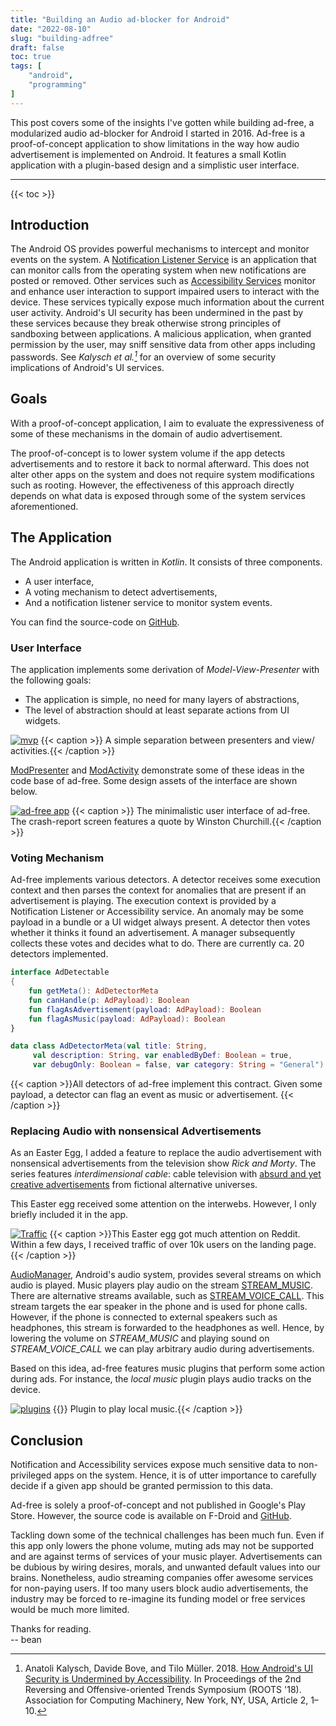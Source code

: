 ```yaml
---
title: "Building an Audio ad-blocker for Android"
date: "2022-08-10"
slug: "building-adfree"
draft: false
toc: true
tags: [
    "android",
    "programming"
]
---
```


This post covers some of the insights I've gotten while building ad-free, a
modularized audio ad-blocker for Android I started in 2016. Ad-free is a
proof-of-concept application to show limitations in the way how audio
advertisement is implemented on Android. It features a small Kotlin application
with a plugin-based design and a simplistic user interface. <!--more-->

---

{{< toc >}}

## Introduction
The Android OS provides powerful mechanisms to intercept and monitor events on
the system. A [Notification Listener Service]() is an application that can
monitor calls from the operating system when new notifications are posted or
removed. Other services such as [Accessibility Services]() monitor and enhance
user interaction to support impaired users to interact with the device. These
services typically expose much information about the current user activity.
Android's UI security has been undermined in the past by these services because
they break otherwise strong principles of sandboxing between applications. A
malicious application, when granted permission by the user, may sniff sensitive
data from other apps including passwords. See <cite> Kalysch et al.[^1]</cite>
for an overview of some security implications of Android's UI services.



[^1]: Anatoli Kalysch, Davide Bove, and Tilo Müller. 2018. [How Android's UI
    Security is Undermined by
    Accessibility](https://faui1-files.cs.fau.de/public/publications/a11y_final_version.pdf).
    In Proceedings of the 2nd Reversing and Offensive-oriented Trends Symposium
    (ROOTS '18). Association for Computing Machinery, New York, NY, USA, Article
    2, 1–10.


## Goals
With a proof-of-concept application, I aim to evaluate the expressiveness of
some of these mechanisms in the domain of audio advertisement.

The proof-of-concept is to lower system volume if the app detects advertisements
and to restore it back to normal afterward. This does not alter other apps on
the system and does not require system modifications such as rooting. However,
the effectiveness of this approach directly depends on what data is exposed
through some of the system services aforementioned.

## The Application
The Android application is written in _Kotlin_. It consists of three components.

- A user interface,
- A voting mechanism to detect advertisements,
- And a notification listener service to monitor system events.

You can find the source-code on
[GitHub](https://github.com/abertschi/ad-free/tree/master/app/src/main/java/ch/abertschi/adfree).

### User Interface

The application implements some derivation of _Model-View-Presenter_ with the
following goals:

- The application is simple, no need for many layers of abstractions,
- The level of abstraction should at least separate actions from UI widgets.

[![mvp](/blog/2022-08_adfree/mvp.svg#center)](/blog/2022-08_adfree/mvp.svg) {{<
caption >}} A simple separation between presenters and view/ activities.{{<
/caption >}}

[ModPresenter](https://github.com/abertschi/ad-free/blob/master/app/src/main/java/ch/abertschi/adfree/view/mod/ModPresenter.kt)
and
[ModActivity](https://github.com/abertschi/ad-free/blob/master/app/src/main/java/ch/abertschi/adfree/view/mod/ModActivity.kt)
demonstrate some of these ideas in the code base of ad-free. Some design assets
of the interface are shown below.

[![ad-free
app](/blog/2022-08_adfree/ad-free-screenshots.png)](/blog/2022-08_adfree/ad-free-screenshots.png)
{{< caption >}} 
The minimalistic user interface of ad-free. The crash-report screen
features a quote by Winston Churchill.{{< /caption >}}

### Voting Mechanism
Ad-free implements various detectors. A detector receives some execution context
and then parses the context for anomalies that are present if an advertisement
is playing. The execution context is provided by a Notification Listener or
Accessibility service. An anomaly may be some payload in a bundle or a UI widget
always present. A detector then votes whether it thinks it found an
advertisement. A manager subsequently collects these votes and decides what to
do. There are currently ca. 20 detectors implemented.


```kotlin
interface AdDetectable 
{
    fun getMeta(): AdDetectorMeta
    fun canHandle(p: AdPayload): Boolean
    fun flagAsAdvertisement(payload: AdPayload): Boolean
    fun flagAsMusic(payload: AdPayload): Boolean
}

data class AdDetectorMeta(val title: String, 
     val description: String, var enabledByDef: Boolean = true,
     var debugOnly: Boolean = false, var category: String = "General")
```
{{< caption >}}All detectors of ad-free implement this contract. Given some payload, a detector can flag an event as music or advertisement. {{< /caption >}}

### Replacing Audio with nonsensical Advertisements
As an Easter Egg, I added a feature to replace the audio advertisement with
nonsensical advertisements from the television show _Rick and Morty_. The series
features _interdimensional cable_: cable television with [absurd and yet
creative advertisements](https://www.youtube.com/watch?v=6h58uT_BGV4) from
fictional alternative universes.

This Easter egg received some attention on the interwebs. However, I only
briefly included it in the app.

[![Traffic](/blog/2022-08_adfree/19-11-17-traffic.png)](/blog/2022-08_adfree/19-11-17-traffic.png)
{{< caption >}}This Easter egg got much attention on Reddit. Within a few days,
I received traffic of over 10k users on the landing page.{{< /caption >}}

[AudioManager](https://developer.android.com/reference/android/media/AudioManager),
Android's audio system, provides several streams on which audio is played. Music
players play audio on the stream
[STREAM_MUSIC](https://developer.android.com/reference/android/media/AudioManager#STREAM_MUSIC).
There are alternative streams available, such as
[STREAM_VOICE_CALL](https://developer.android.com/reference/android/media/AudioManager#STREAM_VOICE_CALL).
This stream targets the ear speaker in the phone and is used for phone calls.
However, if the phone is connected to external speakers such as headphones, this
stream is forwarded to the headphones as well. Hence, by lowering the volume on
_STREAM\_MUSIC_ and playing sound on _STREAM\_VOICE\_CALL_ we can play arbitrary
audio during advertisements.

Based on this idea, ad-free features music plugins that perform some action during ads.
For instance, the _local music_ plugin plays audio tracks on the device.

[![plugins](/blog/2022-08_adfree/plugins.png#width70)](/blog/2022-08_adfree/plugins.png)
{{<caption >}} Plugin to play local music.{{< /caption >}}



## Conclusion
Notification and Accessibility services expose much sensitive data to
non-privileged apps on the system. Hence, it is of utter importance to
carefully decide if a given app should be granted permission to this data.

Ad-free is solely a proof-of-concept and not
published in Google's Play Store. However, the source code is available on
F-Droid and [GitHub](https://github.com/abertschi/ad-free).

Tackling down some of the technical challenges has been much fun. Even if this
app only lowers the phone volume, muting ads may not be supported and are against
terms of services of your music player. Advertisements can be dubious by wiring
desires, morals, and unwanted default values into our brains. Nonetheless, audio
streaming companies offer awesome services for non-paying users. If too many
users block audio advertisements, the industry may be forced to re-imagine its
funding model or free services would be much more limited.


Thanks for reading.  
-- bean
